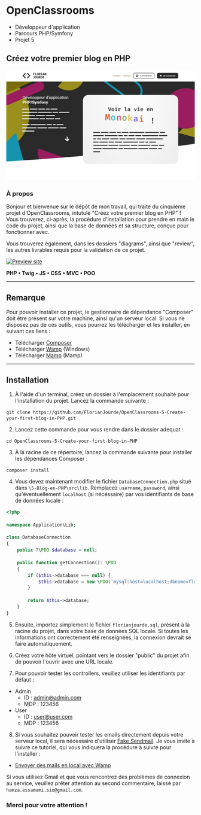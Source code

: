 # OpenClassrooms
- Développeur d'application
- Parcours PHP/Symfony
- Projet 5

## Créez votre premier blog en PHP

![OpenClassrooms banneer](public/ressources/images/readme-header.jpg)

### À propos

Bonjour et bienvenue sur le dépôt de mon travail, qui traite du cinquième projet d'OpenClassrooms, intutulé "Créez votre premier blog en PHP" ! Vous trouverez, ci-après, la procédure d'installation pour prendre en main le code du projet, ainsi que la base de données et sa structure, conçue pour fonctionner avec.

Vous trouverez également, dans les dossiers "diagrams", ainsi que "review", les autres livrables requis pour la validation de ce projet.

[![Preview site](https://img.shields.io/badge/Preview%20site--89bf54?style=for-the-badge&logo=InternetExplorer&logoColor=white)](https://florianjourde.com/)

**PHP • Twig • JS • CSS • MVC • POO**

---

## Remarque

Pour pouvoir installer ce projet, le gestionnaire de dépendance "Composer" doit être présent sur votre machine, ainsi qu'un serveur local. Si vous ne disposez pas de ces outils, vous pourrez les télécharger et les installer, en suivant ces liens :
- Télécharger [Composer](https://getcomposer.org/)
- Télécharger [Wamp](https://www.wampserver.com/) (Windows)
- Télécharger [Mamp](https://www.wampserver.com/) (Mamp)

---

## Installation

1. À l'aide d'un terminal, créez un dossier à l'emplacement souhaité pour l'installation du projet. Lancez la commande suivante :
```shell
git clone https://github.com/FlorianJourde/OpenClassrooms-5-Create-your-first-blog-in-PHP.git
```

2. Lancez cette commande pour vous rendre dans le dossier adequat :
```shell
cd OpenClassrooms-5-Create-your-first-blog-in-PHP
```

3. À la racine de ce répertoire, lancez la commande suivante pour installer les dépendances Composer :
```shell
composer install
```

4. Vous devez maintenant modifier le fichier `DatabaseConnection.php` situé dans `\5-Blog-en-PHP\src\lib`. Remplacez `username`, `password`, ainsi qu'éventuellement `localhost` (si nécéssaire) par vos identifiants de base de données locale :
```php
<?php

namespace Application\Lib;

class DatabaseConnection
{
    public ?\PDO $database = null;

    public function getConnection(): \PDO
    {
        if ($this->database === null) {
            $this->database = new \PDO('mysql:host=localhost;dbname=florianjourde;charset=utf8', 'username', 'password');
        }

        return $this->database;
    }
}
```

5. Ensuite, importez simplement le fichier `florianjourde.sql`, présent à la racine du projet, dans votre base de données SQL locale. Si toutes les informations ont correctement été renseignées, la connexion devrait se faire automatiquement.

6. Créez votre hôte virtuel, pointant vers le dossier "public" du projet afin de pouvoir l'ouvrir avec une URL locale.

7. Pour pouvoir tester les controllers, veuillez utiliser les identifiants par défaut :
- Admin
    - ID : admin@admin.com
    - MDP : 123456
- User
    - ID : user@user.com
    - MDP : 123456
    
8. Si vous souhaitez pouvoir tester les emails directement depuis votre serveur local, il sera nécessaire d'utiliser [Fake Sendmail](https://www.glob.com.au/sendmail/). Je vous invite à suivre ce tutoriel, qui vous indiquera la procédure à suivre pour l'installer :
- [Envoyer des mails en local avec Wamp](https://grafikart.fr/blog/mail-local-wamp)

Si vous utilisez Gmail et que vous rencontrez des problèmes de connexion au service, veuillez prêter attention au second commentaire, laissé par `hamza.essamami.sio@gmail.com`.

### Merci pour votre attention !